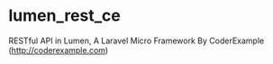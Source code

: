 # lumen_rest_ce
RESTful API in Lumen, A Laravel Micro Framework By CoderExample (http://coderexample.com)
